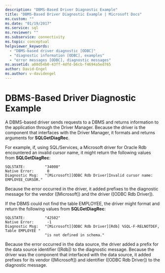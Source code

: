 ```yaml
---
description: "DBMS-Based Driver Diagnostic Example"
title: "DBMS-Based Driver Diagnostic Example | Microsoft Docs"
ms.custom: ""
ms.date: "01/19/2017"
ms.service: sql
ms.reviewer: ""
ms.subservice: connectivity
ms.topic: conceptual
helpviewer_keywords: 
  - "DBMS-based driver diagnostic [ODBC]"
  - "diagnostic information [ODBC], examples"
  - "error messages [ODBC], diagnostic messages"
ms.assetid: a80d54b0-43ff-4dfd-b6cb-f4694a5ed765
author: David-Engel
ms.author: v-davidengel
---
```

# DBMS-Based Driver Diagnostic Example
A DBMS-based driver sends requests to a DBMS and returns information to the application through the Driver Manager. Because the driver is the component that interfaces with the Driver Manager, it formats and returns arguments for **SQLGetDiagRec**.  
  
 For example, if, using SQL/Services, a Microsoft driver for Oracle Rdb encountered an invalid cursor name, it might return the following values from **SQLGetDiagRec**:  
  
```  
SQLSTATE:         "34000"  
Native Error:      0  
Diagnostic Msg:   "[Microsoft][ODBC Rdb Driver]Invalid cursor name: EMPLOYEE_CURSOR."  
```  
  
 Because the error occurred in the driver, it added prefixes to the diagnostic message for the vendor ([Microsoft]) and the driver ([ODBC Rdb Driver]).  
  
 If the DBMS could not find the table EMPLOYEE, the driver might format and return the following values from **SQLGetDiagRec**:  
  
```  
SQLSTATE:         "42S02"  
Native Error:      -1  
Diagnostic Msg:   "[Microsoft][ODBC Rdb Driver][Rdb] %SQL-F-RELNOTDEF, Table EMPLOYEE "  
                  "is not defined in schema."  
```  
  
 Because the error occurred in the data source, the driver added a prefix for the data source identifier ([Rdb]) to the diagnostic message. Because the driver was the component that interfaced with the data source, it added prefixes for its vendor ([Microsoft]) and identifier ([ODBC Rdb Driver]) to the diagnostic message.

